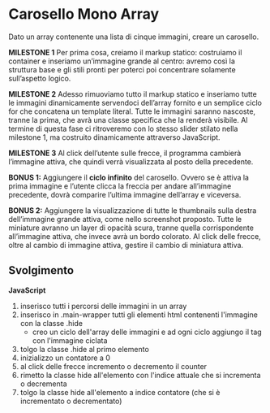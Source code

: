 Carosello Mono Array
===
Dato un array contenente una lista di cinque immagini, creare un carosello.

**MILESTONE 1**
Per prima cosa, creiamo il markup statico: costruiamo il container e inseriamo un’immagine grande al centro: avremo così la struttura base e gli stili pronti per poterci poi concentrare solamente sull’aspetto logico.

**MILESTONE 2**
Adesso rimuoviamo tutto il markup statico e inseriamo tutte le immagini dinamicamente servendoci dell’array fornito e un semplice ciclo for che concatena un template literal.
Tutte le immagini saranno nascoste, tranne la prima, che avrà una classe specifica che la renderà visibile.
Al termine di questa fase ci ritroveremo con lo stesso slider stilato nella milestone 1, ma costruito dinamicamente attraverso JavaScript.

**MILESTONE 3**
Al click dell’utente sulle frecce, il programma cambierà l’immagine attiva, che quindi verrà visualizzata al posto della precedente.

**BONUS 1:**
Aggiungere il **ciclo infinito** del carosello. Ovvero se è attiva la prima immagine e l’utente clicca la freccia per andare all’immagine precedente, dovrà comparire l’ultima immagine dell’array e viceversa.

**BONUS 2:**
Aggiungere la visualizzazione di tutte le thumbnails sulla destra dell’immagine grande attiva, come nello screenshot proposto. Tutte le miniature avranno un layer di opacità scura, tranne quella corrispondente all’immagine attiva, che invece avrà un bordo colorato.
Al click delle frecce, oltre al cambio di immagine attiva, gestire il cambio di miniatura attiva.
## Svolgimento
**JavaScript**
1. inserisco tutti i percorsi delle immagini in un array
2. inserisco in .main-wrapper tutti gli elementi html contenenti l'immagine con la classe .hide
    - creo un ciclo dell'array delle immagini e ad ogni ciclo aggiungo il tag con l'immagine ciclata
3. tolgo la classe .hide al primo elemento
4. inizializzo un contatore a 0
5. al click delle frecce incremento o decremento il counter
6. rimetto la classe hide all'elemento con l'indice attuale che si incrementa o decrementa
7. tolgo la classe hide all'elemento a indice contatore (che si è incrementato o decrementato)



